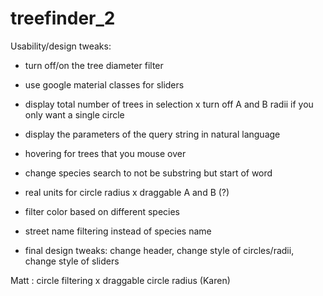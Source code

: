 # treefinder_2


Usability/design tweaks:
- turn off/on the tree diameter filter
- use google material classes for sliders
- display total number of trees in selection 
x turn off A and B radii if you only want a single circle
- display the parameters of the query string in natural language
- hovering for trees that you mouse over
- change species search to not be substring but start of word
- real units for circle radius
x draggable A and B (?)
- filter color based on different species
- street name filtering instead of species name

- final design tweaks: change header, change style of circles/radii, change style of sliders


Matt :  circle filtering
x draggable circle radius (Karen)
